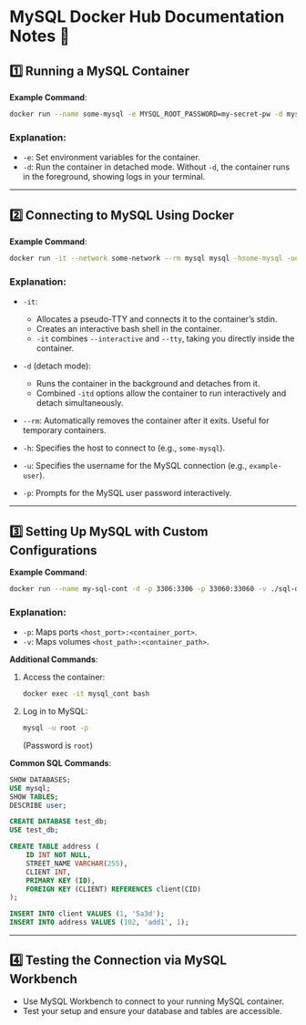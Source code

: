 # MySQL Docker Hub Documentation Notes 🐳

## 1️⃣ Running a MySQL Container

**Example Command**:  
```bash
docker run --name some-mysql -e MYSQL_ROOT_PASSWORD=my-secret-pw -d mysql:tag
```

### Explanation:
- `-e`: Set environment variables for the container.
- `-d`: Run the container in detached mode. Without `-d`, the container runs in the foreground, showing logs in your terminal.

---

## 2️⃣ Connecting to MySQL Using Docker

**Example Command**:  
```bash
docker run -it --network some-network --rm mysql mysql -hsome-mysql -uexample-user -p
```

### Explanation:
- `-it`: 
  - Allocates a pseudo-TTY and connects it to the container’s stdin.
  - Creates an interactive bash shell in the container.  
  - `-it` combines `--interactive` and `--tty`, taking you directly inside the container.

- `-d` (detach mode): 
  - Runs the container in the background and detaches from it.
  - Combined `-itd` options allow the container to run interactively and detach simultaneously.

- `--rm`: Automatically removes the container after it exits. Useful for temporary containers.

- `-h`: Specifies the host to connect to (e.g., `some-mysql`).  
- `-u`: Specifies the username for the MySQL connection (e.g., `example-user`).  
- `-p`: Prompts for the MySQL user password interactively.

---

## 3️⃣ Setting Up MySQL with Custom Configurations

**Example Command**:  
```bash
docker run --name my-sql-cont -d -p 3306:3306 -p 33060:33060 -v ./sql-data:/var/lib/mysql -e MYSQL_ROOT_PASSWORD=root mysql:8
```

### Explanation:
- `-p`: Maps ports `<host_port>:<container_port>`.  
- `-v`: Maps volumes `<host_path>:<container_path>`.

**Additional Commands**:
1. Access the container:
   ```bash
   docker exec -it mysql_cont bash
   ```
2. Log in to MySQL:
   ```bash
   mysql -u root -p
   ```
   (Password is `root`)

**Common SQL Commands**:
```sql
SHOW DATABASES;
USE mysql;
SHOW TABLES;
DESCRIBE user;

CREATE DATABASE test_db;
USE test_db;

CREATE TABLE address (
    ID INT NOT NULL,
    STREET_NAME VARCHAR(255),
    CLIENT INT,
    PRIMARY KEY (ID),
    FOREIGN KEY (CLIENT) REFERENCES client(CID)
);

INSERT INTO client VALUES (1, 'Sa3d');
INSERT INTO address VALUES (102, 'add1', 1);
```

---

## 4️⃣ Testing the Connection via MySQL Workbench

- Use MySQL Workbench to connect to your running MySQL container.  
- Test your setup and ensure your database and tables are accessible.
